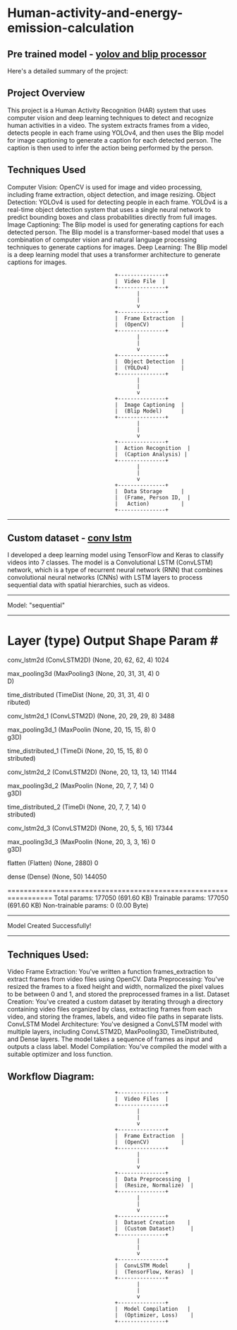 # Human-activity-and-energy-emission-calculation


## Pre trained model - [yolov and blip processor](https://github.com/harish-AK/Human-activity-and-energy-emission-calculation/blob/main/HUman_detection_and_activity_recognition.ipynb)
Here's a detailed summary of the project:

## Project Overview

This project is a Human Activity Recognition (HAR) system that uses computer vision and deep learning techniques to detect and recognize human activities in a video. The system extracts frames from a video, detects people in each frame using YOLOv4, and then uses the Blip model for image captioning to generate a caption for each detected person. The caption is then used to infer the action being performed by the person.

## Techniques Used

Computer Vision: OpenCV is used for image and video processing, including frame extraction, object detection, and image resizing.
Object Detection: YOLOv4 is used for detecting people in each frame. YOLOv4 is a real-time object detection system that uses a single neural network to predict bounding boxes and class probabilities directly from full images.
Image Captioning: The Blip model is used for generating captions for each detected person. The Blip model is a transformer-based model that uses a combination of computer vision and natural language processing techniques to generate captions for images.
Deep Learning: The Blip model is a deep learning model that uses a transformer architecture to generate captions for images.

                                      +---------------+
                                      |  Video File  |
                                      +---------------+
                                             |
                                             |
                                             v
                                      +---------------+
                                      |  Frame Extraction  |
                                      |  (OpenCV)          |
                                      +---------------+
                                             |
                                             |
                                             v
                                      +---------------+
                                      |  Object Detection  |
                                      |  (YOLOv4)          |
                                      +---------------+
                                             |
                                             |
                                             v
                                      +---------------+
                                      |  Image Captioning  |
                                      |  (Blip Model)      |
                                      +---------------+
                                             |
                                             |
                                             v
                                      +---------------+
                                      |  Action Recognition  |
                                      |  (Caption Analysis) |
                                      +---------------+
                                             |
                                             |
                                             v
                                      +---------------+
                                      |  Data Storage      |
                                      |  (Frame, Person ID,  |
                                      |   Action)          |
                                      +---------------+


---


## Custom dataset - [conv lstm](https://github.com/harish-AK/Human-activity-and-energy-emission-calculation/blob/main/HAR_model_ConvLstm_model.ipynb)
I developed a deep learning model using TensorFlow and Keras to classify videos into 7 classes. The model is a Convolutional LSTM (ConvLSTM) network, which is a type of recurrent neural network (RNN) that combines convolutional neural networks (CNNs) with LSTM layers to process sequential data with spatial hierarchies, such as videos.

---



Model: "sequential"
_________________________________________________________________
 Layer (type)                Output Shape              Param #   
=================================================================
 conv_lstm2d (ConvLSTM2D)    (None, 20, 62, 62, 4)     1024      
                                                                 
 max_pooling3d (MaxPooling3  (None, 20, 31, 31, 4)     0         
 D)                                                              
                                                                 
 time_distributed (TimeDist  (None, 20, 31, 31, 4)     0         
 ributed)                                                        
                                                                 
 conv_lstm2d_1 (ConvLSTM2D)  (None, 20, 29, 29, 8)     3488      
                                                                 
 max_pooling3d_1 (MaxPoolin  (None, 20, 15, 15, 8)     0         
 g3D)                                                            
                                                                 
 time_distributed_1 (TimeDi  (None, 20, 15, 15, 8)     0         
 stributed)                                                      
                                                                 
 conv_lstm2d_2 (ConvLSTM2D)  (None, 20, 13, 13, 14)    11144     
                                                                 
 max_pooling3d_2 (MaxPoolin  (None, 20, 7, 7, 14)      0         
 g3D)                                                            
                                                                 
 time_distributed_2 (TimeDi  (None, 20, 7, 7, 14)      0         
 stributed)                                                      
                                                                 
 conv_lstm2d_3 (ConvLSTM2D)  (None, 20, 5, 5, 16)      17344     
                                                                 
 max_pooling3d_3 (MaxPoolin  (None, 20, 3, 3, 16)      0         
 g3D)                                                            
                                                                 
 flatten (Flatten)           (None, 2880)              0         
                                                                 
 dense (Dense)               (None, 50)                144050    
                                                                 
=================================================================
Total params: 177050 (691.60 KB)
Trainable params: 177050 (691.60 KB)
Non-trainable params: 0 (0.00 Byte)
_________________________________________________________________
Model Created Successfully!



---

## Techniques Used:

Video Frame Extraction: You've written a function frames_extraction to extract frames from video files using OpenCV.
Data Preprocessing: You've resized the frames to a fixed height and width, normalized the pixel values to be between 0 and 1, and stored the preprocessed frames in a list.
Dataset Creation: You've created a custom dataset by iterating through a directory containing video files organized by class, extracting frames from each video, and storing the frames, labels, and video file paths in separate lists.
ConvLSTM Model Architecture: You've designed a ConvLSTM model with multiple layers, including ConvLSTM2D, MaxPooling3D, TimeDistributed, and Dense layers. The model takes a sequence of frames as input and outputs a class label.
Model Compilation: You've compiled the model with a suitable optimizer and loss function.
## Workflow Diagram:
                                      +---------------+
                                      |  Video Files  |
                                      +---------------+
                                             |
                                             |
                                             v
                                      +---------------+
                                      |  Frame Extraction  |
                                      |  (OpenCV)          |
                                      +---------------+
                                             |
                                             |
                                             v
                                      +---------------+
                                      |  Data Preprocessing  |
                                      |  (Resize, Normalize)  |
                                      +---------------+
                                             |
                                             |
                                             v
                                      +---------------+
                                      |  Dataset Creation    |
                                      |  (Custom Dataset)     |
                                      +---------------+
                                             |
                                             |
                                             v
                                      +---------------+
                                      |  ConvLSTM Model      |
                                      |  (TensorFlow, Keras)  |
                                      +---------------+
                                             |
                                             |
                                             v
                                      +---------------+
                                      |  Model Compilation   |
                                      |  (Optimizer, Loss)    |
                                      +---------------+

